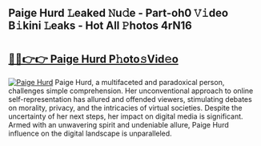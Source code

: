 ## Paige Hurd 𝙻eaked 𝙽u𝚍e - Part-oh0 𝚅𝚒deo B𝚒kini 𝙻eaks - Hot All 𝙿hotos 4rN16

# <h2><a href="http://ld425q8.urlbe.top/?page=Paige+Hurd">🔗🔗👉👉 Paige Hurd P𝚑oto𝚜Vid𝚎o</a></h2>

[![Paige Hurd](https://i.imgur.com/eBuTRDB.gif)](http://ld425q8.urlbe.top/?page=Paige+Hurd)
Paige Hurd, a multifaceted and paradoxical person, challenges simple comprehension. Her unconventional approach to online self-representation has allured and offended viewers, stimulating debates on morality, privacy, and the intricacies of virtual societies. Despite the uncertainty of her next steps, her impact on digital media is significant. Armed with an unwavering spirit and undeniable allure, Paige Hurd influence on the digital landscape is unparalleled.

